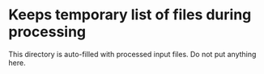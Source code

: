 # Keeps temporary list of files during processing
This directory is auto-filled with processed input files.
Do not put anything here.


